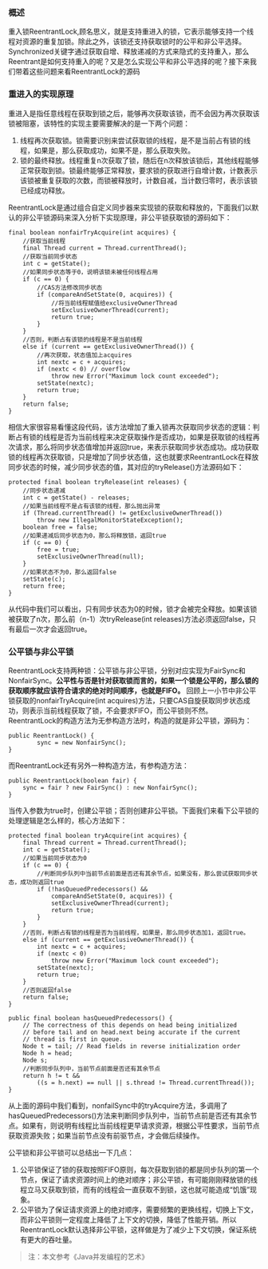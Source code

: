### 概述
重入锁ReentrantLock,顾名思义，就是支持重进入的锁，它表示能够支持一个线程对资源的重复加锁。除此之外，该锁还支持获取锁时的公平和非公平选择。Synchronized关键字通过获取自增、释放递减的方式来隐式的支持重入，那么Reentrant是如何支持重入的呢？又是怎么实现公平和非公平选择的呢？接下来我们带着这些问题来看ReentrantLock的源码

### 重进入的实现原理
重进入是指任意线程在获取到锁之后，能够再次获取该锁，而不会因为再次获取该锁被阻塞，该特性的实现主要需要解决的是一下两个问题：
1. 线程再次获取锁。锁需要识别来尝试获取锁的线程，是不是当前占有锁的线程，如果是，那么获取成功，如果不是，那么获取失败。
2. 锁的最终释放。线程重复n次获取了锁，随后在n次释放该锁后，其他线程能够正常获取到锁。锁最终能够正常释放，要求锁的获取进行自增计数，计数表示该锁被重复获取的次数，而锁被释放时，计数自减，当计数归零时，表示该锁已经成功释放。

ReentrantLock是通过组合自定义同步器来实现锁的获取和释放的，下面我们以默认的非公平锁源码来深入分析下实现原理，非公平锁获取锁的源码如下：
```
final boolean nonfairTryAcquire(int acquires) {
    //获取当前线程
    final Thread current = Thread.currentThread();
    //获取当前同步状态
    int c = getState();
    //如果同步状态等于0，说明该锁未被任何线程占用
    if (c == 0) {
        //CAS方法修改同步状态
        if (compareAndSetState(0, acquires)) {
            //将当前线程赋值给exclusiveOwnerThread
            setExclusiveOwnerThread(current);
            return true;
        }
    }
    //否则，判断占有该锁的线程是不是当前线程
    else if (current == getExclusiveOwnerThread()) {
        //再次获取，状态值加上acquires
        int nextc = c + acquires;
        if (nextc < 0) // overflow
            throw new Error("Maximum lock count exceeded");
        setState(nextc);
        return true;
    }
    return false;
}
```
相信大家很容易看懂这段代码，该方法增加了重入锁再次获取同步状态的逻辑：判断占有锁的线程是否为当前线程来决定获取操作是否成功，如果是获取锁的线程再次请求，那么将同步状态值增加并返回true，来表示获取同步状态成功。成功获取锁的线程再次获取锁，只是增加了同步状态值，这也就要求ReentrantLock在释放同步状态的时候，减少同步状态的值，其对应的tryRelease()方法源码如下：
```
protected final boolean tryRelease(int releases) {
    //同步状态递减
    int c = getState() - releases;
    //如果当前线程不是占有该锁的线程，那么抛出异常
    if (Thread.currentThread() != getExclusiveOwnerThread())
        throw new IllegalMonitorStateException();
    boolean free = false;
    //如果递减后同步状态为0，那么将释放锁，返回true
    if (c == 0) {
        free = true;
        setExclusiveOwnerThread(null);
    }
    //如果状态不为0，那么返回false
    setState(c);
    return free;
}

```

从代码中我们可以看出，只有同步状态为0的时候，锁才会被完全释放。如果该锁被获取了n次，那么前（n-1）次tryRelease(int releases)方法必须返回false，只有最后一次才会返回true。


### 公平锁与非公平锁
ReentrantLock支持两种锁：公平锁与非公平锁，分别对应实现为FairSync和NonfairSync。**公平性与否是针对获取锁而言的，如果一个锁是公平的，那么锁的获取顺序就应该符合请求的绝对时间顺序，也就是FIFO。** 回顾上一小节中非公平锁获取的nonfairTryAcquire(int acquires)方法，只要CAS自旋获取同步状态成功，则表示当前线程获取了锁，不会要求FIFO，而公平锁则不然。ReentrantLock的构造方法为无参构造方法时，构造的就是非公平锁，源码为：
```
public ReentrantLock() {
        sync = new NonfairSync();
}

```
而ReentrantLock还有另外一种构造方法，有参构造方法：
```
public ReentrantLock(boolean fair) {
    sync = fair ? new FairSync() : new NonfairSync();
}

```
当传入参数为true时，创建公平锁；否则创建非公平锁。下面我们来看下公平锁的处理逻辑是怎么样的，核心方法如下：
```
protected final boolean tryAcquire(int acquires) {
    final Thread current = Thread.currentThread();
    int c = getState();
    //如果当前同步状态为0
    if (c == 0) {
        //判断同步队列中当前节点前面是否还有其余节点，如果没有，那么尝试获取同步状态，成功则返回true
        if (!hasQueuedPredecessors() &&
            compareAndSetState(0, acquires)) {
            setExclusiveOwnerThread(current);
            return true;
        }
    }
    //否则，判断占有锁的线程是否为当前线程，如果是，那么同步状态加1，返回true。
    else if (current == getExclusiveOwnerThread()) {
        int nextc = c + acquires;
        if (nextc < 0)
            throw new Error("Maximum lock count exceeded");
        setState(nextc);
        return true;
    }
    //否则返回false
    return false;
}

public final boolean hasQueuedPredecessors() {
    // The correctness of this depends on head being initialized
    // before tail and on head.next being accurate if the current
    // thread is first in queue.
    Node t = tail; // Read fields in reverse initialization order
    Node h = head;
    Node s;
    //判断同步队列中，当前节点前面是否还有其余节点
    return h != t &&
        ((s = h.next) == null || s.thread != Thread.currentThread());
}

```
从上面的源码中我们看到，nonfailSync中的tryAcquire方法，多调用了hasQueuedPredecessors()方法来判断同步队列中，当前节点前是否还有其余节点。如果有，则说明有线程比当前线程更早请求资源，根据公平性要求，当前节点获取资源失败；如果当前节点没有前驱节点，才会做后续操作。

公平锁和非公平锁可以总结出一下几点：
1. 公平锁保证了锁的获取按照FIFO原则，每次获取到锁的都是同步队列的第一个节点，保证了请求资源时间上的绝对顺序；非公平锁，有可能刚刚释放锁的线程立马又获取到锁，而有的线程会一直获取不到锁，这也就可能造成“饥饿”现象。
2. 公平锁为了保证请求资源上的绝对顺序，需要频繁的更换线程，切换上下文，而非公平锁则一定程度上降低了上下文的切换，降低了性能开销。所以ReentrantLock默认选择非公平锁，这样做是为了减少上下文切换，保证系统有更大的吞吐量。


>注：本文参考《Java并发编程的艺术》